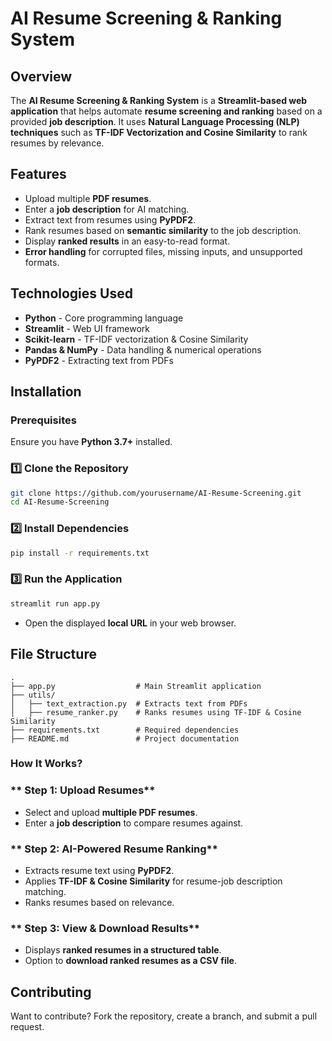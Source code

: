 # **AI Resume Screening & Ranking System**  

## **Overview**  
The **AI Resume Screening & Ranking System** is a **Streamlit-based web application** that helps automate **resume screening and ranking** based on a provided **job description**. It uses **Natural Language Processing (NLP) techniques** such as **TF-IDF Vectorization and Cosine Similarity** to rank resumes by relevance.  

## **Features**  
- Upload multiple **PDF resumes**.  
- Enter a **job description** for AI matching.  
- Extract text from resumes using **PyPDF2**.  
- Rank resumes based on **semantic similarity** to the job description.  
- Display **ranked results** in an easy-to-read format.  
- **Error handling** for corrupted files, missing inputs, and unsupported formats.  

## **Technologies Used**  
- **Python** - Core programming language  
- **Streamlit** - Web UI framework  
- **Scikit-learn** - TF-IDF vectorization & Cosine Similarity  
- **Pandas & NumPy** - Data handling & numerical operations  
- **PyPDF2** - Extracting text from PDFs  

## **Installation**  

### **Prerequisites**  
Ensure you have **Python 3.7+** installed.  

### **1️⃣ Clone the Repository**  
```sh
git clone https://github.com/yourusername/AI-Resume-Screening.git
cd AI-Resume-Screening
```

### **2️⃣ Install Dependencies**  
```sh
pip install -r requirements.txt
```

### **3️⃣ Run the Application**  
```sh
streamlit run app.py
```
- Open the displayed **local URL** in your web browser.  

## **File Structure**  
```
.
├── app.py                  # Main Streamlit application
├── utils/
│   ├── text_extraction.py  # Extracts text from PDFs
│   ├── resume_ranker.py    # Ranks resumes using TF-IDF & Cosine Similarity
├── requirements.txt        # Required dependencies
├── README.md               # Project documentation
```

### **How It Works?**  

### ** Step 1: Upload Resumes**  
- Select and upload **multiple PDF resumes**.  
- Enter a **job description** to compare resumes against.  

### ** Step 2: AI-Powered Resume Ranking**  
- Extracts resume text using **PyPDF2**.  
- Applies **TF-IDF & Cosine Similarity** for resume-job description matching.  
- Ranks resumes based on relevance.  

### ** Step 3: View & Download Results**  
- Displays **ranked resumes in a structured table**.  
- Option to **download ranked resumes as a CSV file**.  

## **Contributing**  
Want to contribute? Fork the repository, create a branch, and submit a pull request.  
